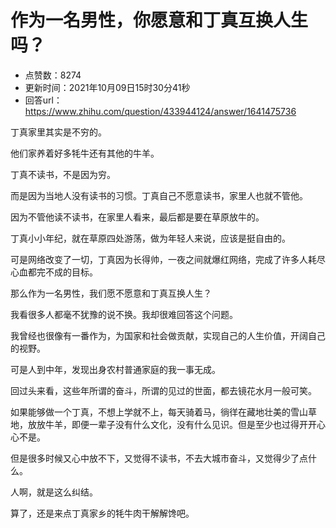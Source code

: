 # 作为一名男性，你愿意和丁真互换人生吗？
- 点赞数：8274
- 更新时间：2021年10月09日15时30分41秒
- 回答url：https://www.zhihu.com/question/433944124/answer/1641475736
<body>
 <p data-pid="qzntIO9d">丁真家里其实是不穷的。</p>
 <p data-pid="QoeNsbhe">他们家养着好多牦牛还有其他的牛羊。</p>
 <p data-pid="z2GiR5WD">丁真不读书，不是因为穷。</p>
 <p data-pid="SFags92o">而是因为当地人没有读书的习惯。丁真自己不愿意读书，家里人也就不管他。</p>
 <p data-pid="OGg4Pau6">因为不管他读不读书，在家里人看来，最后都是要在草原放牛的。</p>
 <p data-pid="31S1LSxw">丁真小小年纪，就在草原四处游荡，做为年轻人来说，应该是挺自由的。</p>
 <p data-pid="d9CnQOF_">可是网络改变了一切，丁真因为长得帅，一夜之间就爆红网络，完成了许多人耗尽心血都完不成的目标。</p>
 <p data-pid="uuRZWoKR">那么作为一名男性，我们愿不愿意和丁真互换人生？</p>
 <p data-pid="iq1w1tC9">我看很多人都毫不犹豫的说不换。我却很难回答这个问题。</p>
 <p data-pid="q-Bz2_9C">我曾经也很像有一番作为，为国家和社会做贡献，实现自己的人生价值，开阔自己的视野。</p>
 <p data-pid="EDJERpn7">可是人到中年，发现出身农村普通家庭的我一事无成。</p>
 <p data-pid="7y7B34uw">回过头来看，这些年所谓的奋斗，所谓的见过的世面，都去镜花水月一般可笑。</p>
 <p data-pid="gkU6i0N2">如果能够做一个丁真，不想上学就不上，每天骑着马，徜徉在藏地壮美的雪山草地，放放牛羊，即便一辈子没有什么文化，没有什么见识。但是至少也过得开开心心不是。</p>
 <p data-pid="uoxvPFl_">但是很多时候又心中放不下，又觉得不读书，不去大城市奋斗，又觉得少了点什么。</p>
 <p data-pid="-b0VrU5p">人啊，就是这么纠结。</p>
 <p data-pid="l4I-qPu3">算了，还是来点丁真家乡的牦牛肉干解解馋吧。</p><a data-draft-node="block" data-draft-type="mcn-link-card" data-mcn-id="1430193232307695616"></a>
 <p></p>
</body>